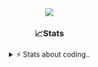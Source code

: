 <div align="center">
  
<p align="center">
  <img src="https://lanyard.cnrad.dev/api/1018290650602553364" />
</p>

### 📈Stats
<details>
    <summary> ⚡ Stats about coding.. </> </summary>
    <br/>

<!--START_SECTION:waka-->
![Code Time](http://img.shields.io/badge/Code%20Time-164%20hrs%2023%20mins-blue)

![Profile Views](http://img.shields.io/badge/Profile%20Views-4-blue)

**🐱 My GitHub Data** 

> 📦 816.4 kB Used in GitHub's Storage 
 > 
> 💼 Opted to Hire
 > 
> 📜 4 Public Repositories 
 > 
> 🔑 11 Private Repositories 
 > 
**I'm an Early 🐤** 

```text
🌞 Morning                27 commits          ██░░░░░░░░░░░░░░░░░░░░░░░   07.42 % 
🌆 Daytime                174 commits         ████████████░░░░░░░░░░░░░   47.80 % 
🌃 Evening                125 commits         █████████░░░░░░░░░░░░░░░░   34.34 % 
🌙 Night                  38 commits          ███░░░░░░░░░░░░░░░░░░░░░░   10.44 % 
```
📅 **I'm Most Productive on Sunday** 

```text
Monday                   23 commits          ██░░░░░░░░░░░░░░░░░░░░░░░   06.32 % 
Tuesday                  45 commits          ███░░░░░░░░░░░░░░░░░░░░░░   12.36 % 
Wednesday                45 commits          ███░░░░░░░░░░░░░░░░░░░░░░   12.36 % 
Thursday                 58 commits          ████░░░░░░░░░░░░░░░░░░░░░   15.93 % 
Friday                   44 commits          ███░░░░░░░░░░░░░░░░░░░░░░   12.09 % 
Saturday                 65 commits          ████░░░░░░░░░░░░░░░░░░░░░   17.86 % 
Sunday                   84 commits          ██████░░░░░░░░░░░░░░░░░░░   23.08 % 
```


📊 **This Week I Spent My Time On** 

```text
🕑︎ Time Zone: Europe/Berlin

💬 Programming Languages: 
Lua                      1 hr 46 mins        ████████████████████░░░░░   81.59 % 
Go                       10 mins             ██░░░░░░░░░░░░░░░░░░░░░░░   08.31 % 
HTML                     8 mins              ██░░░░░░░░░░░░░░░░░░░░░░░   06.38 % 
C++                      4 mins              █░░░░░░░░░░░░░░░░░░░░░░░░   03.21 % 
TypeScript               0 secs              ░░░░░░░░░░░░░░░░░░░░░░░░░   00.40 % 

🔥 Editors: 
VS Code                  2 hrs 10 mins       █████████████████████████   100.00 % 

🐱‍💻 Projects: 
[framework]              1 hr 25 mins        ████████████████░░░░░░░░░   65.70 % 
txAdmin-master           23 mins             ████░░░░░░░░░░░░░░░░░░░░░   17.79 % 
check-services           14 mins             ███░░░░░░░░░░░░░░░░░░░░░░   11.04 % 
Unknown Project          5 mins              █░░░░░░░░░░░░░░░░░░░░░░░░   04.41 % 
raw-core                 0 secs              ░░░░░░░░░░░░░░░░░░░░░░░░░   00.57 % 

💻 Operating System: 
Windows                  2 hrs 10 mins       █████████████████████████   100.00 % 
```

**I Mostly Code in JavaScript** 

```text
JavaScript               7 repos             ████████░░░░░░░░░░░░░░░░░   30.43 % 
Lua                      6 repos             ███████░░░░░░░░░░░░░░░░░░   26.09 % 
Python                   3 repos             ███░░░░░░░░░░░░░░░░░░░░░░   13.04 % 
TypeScript               2 repos             ██░░░░░░░░░░░░░░░░░░░░░░░   08.70 % 
HTML                     1 repo              █░░░░░░░░░░░░░░░░░░░░░░░░   04.35 % 
```




 Last Updated on 07/03/2025 19:38:03 UTC
<!--END_SECTION:waka-->
</details>

